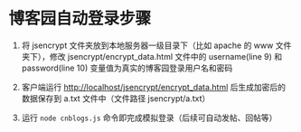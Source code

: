 # 博客园自动登录步骤

1. 将 jsencrypt 文件夹放到本地服务器一级目录下（比如 apache 的 www 文件夹下），修改 jsencrypt/encrypt_data.html 文件中的 username(line 9) 和 password(line 10) 变量值为真实的博客园登录用户名和密码

2. 客户端运行 <http://localhost/jsencrypt/encrypt_data.html> 后生成加密后的数据保存到 a.txt 文件中（文件路径 jsencrypt/a.txt）

3. 运行 `node cnblogs.js`  命令即完成模拟登录（后续可自动发帖、回帖等）